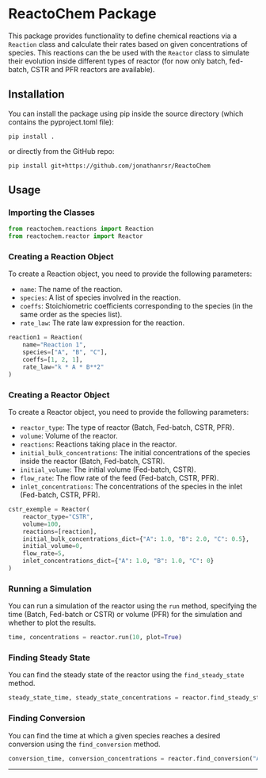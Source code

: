# ReactoChem Package

This package provides functionality to define chemical reactions via a `Reaction` class and calculate their rates based on given concentrations of species. This reactions can the be used with the `Reactor` class to simulate their evolution inside different types of reactor (for now only batch, fed-batch, CSTR and PFR reactors are available).

## Installation

You can install the package using pip inside the source directory (which contains the pyproject.toml file):

```
pip install .
```

or directly from the GitHub repo:

```
pip install git+https://github.com/jonathanrsr/ReactoChem
```

## Usage

### Importing the Classes

```python
from reactochem.reactions import Reaction
from reactochem.reactor import Reactor
```

### Creating a Reaction Object

To create a Reaction object, you need to provide the following parameters:

- `name`: The name of the reaction.
- `species`: A list of species involved in the reaction.
- `coeffs`: Stoichiometric coefficients corresponding to the species (in the same order as the species list).
- `rate_law`: The rate law expression for the reaction.

```python
reaction1 = Reaction(
    name="Reaction 1",
    species=["A", "B", "C"],
    coeffs=[1, 2, 1],
    rate_law="k * A * B**2"
)
```

### Creating a Reactor Object

To create a Reactor object, you need to provide the following parameters:

- `reactor_type`: The type of reactor (Batch, Fed-batch, CSTR, PFR).
- `volume`: Volume of the reactor.
- `reactions`: Reactions taking place in the reactor.
- `initial_bulk_concentrations`: The initial concentrations of the species inside the reactor (Batch, Fed-batch, CSTR).
- `initial_volume`: The initial volume (Fed-batch, CSTR).
- `flow_rate`: The flow rate of the feed (Fed-batch, CSTR, PFR).
- `inlet_concentrations`: The concentrations of the species in the inlet (Fed-batch, CSTR, PFR).

```python
cstr_exemple = Reactor(
    reactor_type="CSTR",
    volume=100, 
    reactions=[reaction], 
    initial_bulk_concentrations_dict={"A": 1.0, "B": 2.0, "C": 0.5},
    initial_volume=0,
    flow_rate=5,
    inlet_concentrations_dict={"A": 1.0, "B": 1.0, "C": 0}
)
```

### Running a Simulation

You can run a simulation of the reactor using the `run` method, specifying the time (Batch, Fed-batch or CSTR) or volume (PFR) for the simulation and whether to plot the results.

```python
time, concentrations = reactor.run(10, plot=True)
```

### Finding Steady State

You can find the steady state of the reactor using the `find_steady_state` method.

```python
steady_state_time, steady_state_concentrations = reactor.find_steady_state()
```

### Finding Conversion

You can find the time at which a given species reaches a desired conversion using the `find_conversion` method.

```python
conversion_time, conversion_concentrations = reactor.find_conversion("A", 0.8)
```

---
